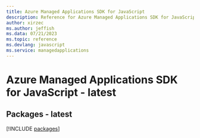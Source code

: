 ```yaml
---
title: Azure Managed Applications SDK for JavaScript
description: Reference for Azure Managed Applications SDK for JavaScript
author: xirzec
ms.author: jeffish
ms.data: 07/21/2023
ms.topic: reference
ms.devlang: javascript
ms.service: managedapplications
---
```

# Azure Managed Applications SDK for JavaScript - latest
## Packages - latest
[!INCLUDE [packages](managed-applications-index.md)]